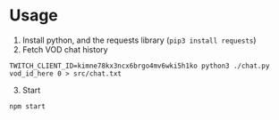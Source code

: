 # Usage

1. Install python, and the requests library (`pip3 install requests`)
2. Fetch VOD chat history

```
TWITCH_CLIENT_ID=kimne78kx3ncx6brgo4mv6wki5h1ko python3 ./chat.py vod_id_here 0 > src/chat.txt
```

3. Start

```
npm start
```
